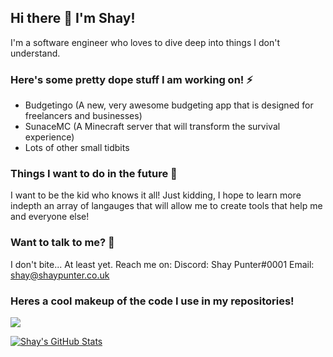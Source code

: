 ## Hi there 👋 I'm Shay!
I'm a software engineer who loves to dive deep into things I don't understand.

### Here's some pretty dope stuff I am working on! ⚡
- Budgetingo (A new, very awesome budgeting app that is designed for freelancers and businesses)
- SunaceMC (A Minecraft server that will transform the survival experience)
- Lots of other small tidbits

### Things I want to do in the future 🌱
I want to be the kid who knows it all! Just kidding, I hope to learn more indepth an array of langauges that will allow me to create tools that help me and everyone else!

### Want to talk to me? 💬
I don't bite... At least yet. Reach me on:
Discord: Shay Punter#0001
Email: shay@shaypunter.co.uk

### Heres a cool makeup of the code I use in my repositories!
![](https://gitlang.mrmarble.dev/ShayPunter?format=svg)

[![Shay's GitHub Stats](https://github-readme-stats.vercel.app/api?username=ShayPunter&show_icons=true)](https://github.com/ShayPunter)
